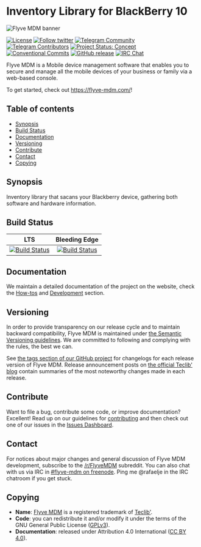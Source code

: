 # Inventory Library for BlackBerry 10

![Flyve MDM banner](https://user-images.githubusercontent.com/663460/26935464-54267e9c-4c6c-11e7-86df-8cfa6658133e.png)

[![License](https://img.shields.io/github/license/flyve-mdm/blackberry-inventory-library.svg?&label=License)](https://github.com/flyve-mdm/blackberry-inventory-library/blob/master/LICENSE.md)
[![Follow twitter](https://img.shields.io/twitter/follow/FlyveMDM.svg?style=social&label=Twitter&style=flat-square)](https://twitter.com/FlyveMDM)
[![Telegram Community](https://img.shields.io/badge/Telegram-Community-blue.svg)](https://t.me/flyvemdm)
[![Telegram Contributors](https://img.shields.io/badge/Telegram-Contributors-blue.svg)](https://t.me/flyvemdmdev)
[![Project Status: Concept](http://www.repostatus.org/badges/latest/concept.svg)](http://www.repostatus.org/#concept)
[![Conventional Commits](https://img.shields.io/badge/Conventional%20Commits-1.0.0-yellow.svg)](https://conventionalcommits.org)
[![GitHub release](https://img.shields.io/github/release/flyve-mdm/flyve-mdm-blackberry-inventory.svg)](https://github.com/flyve-mdm/flyve-mdm-blackberry-inventory/releases)
[![IRC Chat](https://img.shields.io/badge/IRC-%23flyvemdm-green.svg)](http://webchat.freenode.net/?channels=flyve-mdm)

Flyve MDM is a Mobile device management software that enables you to secure and manage all the mobile devices of your business or family via a web-based console.

To get started, check out <https://flyve-mdm.com/>!

## Table of contents

* [Synopsis](#synopsis)
* [Build Status](#build-status)
* [Documentation](#documentation)
* [Versioning](#versioning)
* [Contribute](#contribute)
* [Contact](#contact)
* [Copying](#copying)

## Synopsis

Inventory library that sacans your Blackberry device, gathering both software and hardware information.

## Build Status

|**LTS**|**Bleeding Edge**|
|:---:|:---:|
| [![Build Status](https://travis-ci.org/flyve-mdm/blackberry-inventory-library.svg?branch=master)](https://travis-ci.org/flyve-mdm/blackberry-inventory-library) | [![Build Status](https://travis-ci.org/flyve-mdm/blackberry-inventory-library.svg?branch=develop)](https://travis-ci.org/flyve-mdm/blackberry-inventory-library) |

## Documentation

We maintain a detailed documentation of the project on the website, check the [How-tos](http://flyve.org/blackberry-inventory-library/howtos/) and [Development](http://flyve.org/blackberry-inventory-library/) section.

## Versioning

In order to provide transparency on our release cycle and to maintain backward compatibility, Flyve MDM is maintained under [the Semantic Versioning guidelines](http://semver.org/). We are committed to following and complying with the rules, the best we can.

See [the tags section of our GitHub project](http://github.com/flyve-mdm/blackberry-inventory-library/tags) for changelogs for each release version of Flyve MDM. Release announcement posts on [the official Teclib' blog](http://www.teclib-edition.com/en/communities/blog-posts/) contain summaries of the most noteworthy changes made in each release.

## Contribute

Want to file a bug, contribute some code, or improve documentation? Excellent! Read up on our
guidelines for [contributing](./CONTRIBUTING.md) and then check out one of our issues in the [Issues Dashboard](https://github.com/flyve-mdm/blackberry-inventory-library/issues).

## Contact

For notices about major changes and general discussion of Flyve MDM development, subscribe to the [/r/FlyveMDM](http://www.reddit.com/r/FlyveMDM) subreddit.
You can also chat with us via IRC in [#flyve-mdm on freenode](http://webchat.freenode.net/?channels=flyve-mdm).
Ping me @rafaelje in the IRC chatroom if you get stuck.

## Copying

* **Name**: [Flyve MDM](https://flyve-mdm.com/) is a registered trademark of [Teclib'](http://www.teclib-edition.com/en/).
* **Code**: you can redistribute it and/or modify
    it under the terms of the GNU General Public License ([GPLv3](https://www.gnu.org/licenses/gpl-3.0.en.html)).
* **Documentation**: released under Attribution 4.0 International ([CC BY 4.0](https://creativecommons.org/licenses/by/4.0/)).
